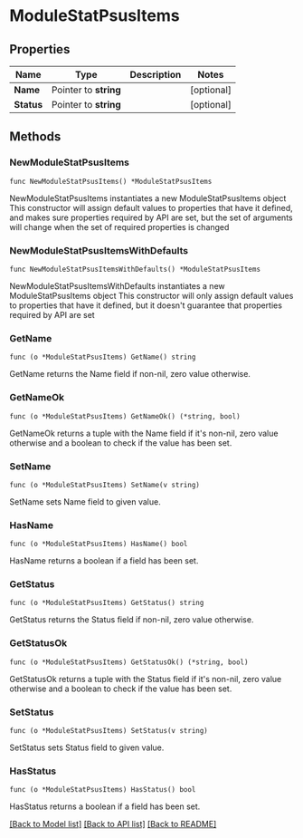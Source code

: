 # ModuleStatPsusItems

## Properties

Name | Type | Description | Notes
------------ | ------------- | ------------- | -------------
**Name** | Pointer to **string** |  | [optional] 
**Status** | Pointer to **string** |  | [optional] 

## Methods

### NewModuleStatPsusItems

`func NewModuleStatPsusItems() *ModuleStatPsusItems`

NewModuleStatPsusItems instantiates a new ModuleStatPsusItems object
This constructor will assign default values to properties that have it defined,
and makes sure properties required by API are set, but the set of arguments
will change when the set of required properties is changed

### NewModuleStatPsusItemsWithDefaults

`func NewModuleStatPsusItemsWithDefaults() *ModuleStatPsusItems`

NewModuleStatPsusItemsWithDefaults instantiates a new ModuleStatPsusItems object
This constructor will only assign default values to properties that have it defined,
but it doesn't guarantee that properties required by API are set

### GetName

`func (o *ModuleStatPsusItems) GetName() string`

GetName returns the Name field if non-nil, zero value otherwise.

### GetNameOk

`func (o *ModuleStatPsusItems) GetNameOk() (*string, bool)`

GetNameOk returns a tuple with the Name field if it's non-nil, zero value otherwise
and a boolean to check if the value has been set.

### SetName

`func (o *ModuleStatPsusItems) SetName(v string)`

SetName sets Name field to given value.

### HasName

`func (o *ModuleStatPsusItems) HasName() bool`

HasName returns a boolean if a field has been set.

### GetStatus

`func (o *ModuleStatPsusItems) GetStatus() string`

GetStatus returns the Status field if non-nil, zero value otherwise.

### GetStatusOk

`func (o *ModuleStatPsusItems) GetStatusOk() (*string, bool)`

GetStatusOk returns a tuple with the Status field if it's non-nil, zero value otherwise
and a boolean to check if the value has been set.

### SetStatus

`func (o *ModuleStatPsusItems) SetStatus(v string)`

SetStatus sets Status field to given value.

### HasStatus

`func (o *ModuleStatPsusItems) HasStatus() bool`

HasStatus returns a boolean if a field has been set.


[[Back to Model list]](../README.md#documentation-for-models) [[Back to API list]](../README.md#documentation-for-api-endpoints) [[Back to README]](../README.md)


